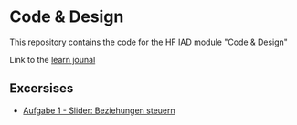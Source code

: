 # Code & Design

This repository contains the code for the HF IAD module "Code & Design"

Link to the [learn jounal](https://eduzh.sharepoint.com/teams/0011AAD-365-M-CLA-EBI0011-HFIAD24A/_layouts/15/Doc.aspx?sourcedoc={3747b925-ee2a-46b0-a81f-09a61b65b6b7}&action=edit&wd=target%28Aaron%20Kromer%7Cc69754dc-4525-44f7-9c87-2c459c774c01%2F%29&wdorigin=NavigationUrl)

## Excersises

- [Aufgabe 1 - Slider: Beziehungen steuern](https://github.com/AarKro/code-and-design/tree/main/aufgabe_1)
